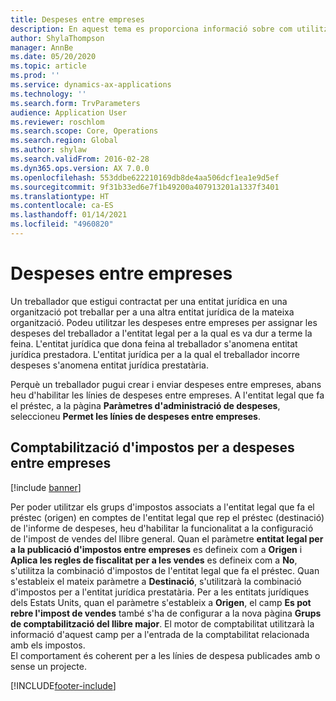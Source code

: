 ```yaml
---
title: Despeses entre empreses
description: En aquest tema es proporciona informació sobre com utilitzar les despeses entre empreses per assignar les despeses d'un treballador a l'entitat legal per a la qual es va dur a terme la feina.
author: ShylaThompson
manager: AnnBe
ms.date: 05/20/2020
ms.topic: article
ms.prod: ''
ms.service: dynamics-ax-applications
ms.technology: ''
ms.search.form: TrvParameters
audience: Application User
ms.reviewer: roschlom
ms.search.scope: Core, Operations
ms.search.region: Global
ms.author: shylaw
ms.search.validFrom: 2016-02-28
ms.dyn365.ops.version: AX 7.0.0
ms.openlocfilehash: 553ddbe622210169db8de4aa506dcf1ea1e9d5ef
ms.sourcegitcommit: 9f31b33ed6e7f1b49200a407913201a1337f3401
ms.translationtype: HT
ms.contentlocale: ca-ES
ms.lasthandoff: 01/14/2021
ms.locfileid: "4960820"
---
```

# <a name="intercompany-expenses"></a>Despeses entre empreses

Un treballador que estigui contractat per una entitat jurídica en una organització pot treballar per a una altra entitat jurídica de la mateixa organització. Podeu utilitzar les despeses entre empreses per assignar les despeses del treballador a l'entitat legal per a la qual es va dur a terme la feina. L'entitat jurídica que dona feina al treballador s'anomena entitat jurídica prestadora. L'entitat jurídica per a la qual el treballador incorre despeses s'anomena entitat jurídica prestatària. 

Perquè un treballador pugui crear i enviar despeses entre empreses, abans heu d'habilitar les línies de despeses entre empreses. A l'entitat legal que fa el préstec, a la pàgina **Paràmetres d'administració de despeses**, seleccioneu **Permet les línies de despeses entre empreses**. 

## <a name="tax-posting-for-intercompany-expenses"></a>Comptabilització d'impostos per a despeses entre empreses

[!include [banner](../includes/banner.md)]

Per poder utilitzar els grups d'impostos associats a l'entitat legal que fa el préstec (origen) en comptes de l'entitat legal que rep el préstec (destinació) de l'informe de despeses, heu d'habilitar la funcionalitat a la configuració de l'impost de vendes del llibre general. Quan el paràmetre **entitat legal per a la publicació d'impostos entre empreses** es defineix com a **Origen** i **Aplica les regles de fiscalitat per a les vendes** es defineix com a **No**, s'utilitza la combinació d'impostos de l'entitat legal que fa el préstec. Quan s'estableix el mateix paràmetre a **Destinació**, s'utilitzarà la combinació d'impostos per a l'entitat jurídica prestatària. Per a les entitats jurídiques dels Estats Units, quan el paràmetre s'estableix a **Origen**, el camp **Es pot rebre l'impost de vendes** també s'ha de configurar a la nova pàgina **Grups de comptabilització del llibre major**. El motor de comptabilitat utilitzarà la informació d'aquest camp per a l'entrada de la comptabilitat relacionada amb els impostos.   
El comportament és coherent per a les línies de despesa publicades amb o sense un projecte.  


[!INCLUDE[footer-include](../includes/footer-banner.md)]